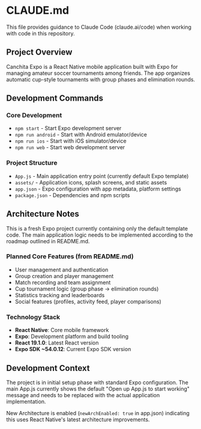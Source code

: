 # CLAUDE.md

This file provides guidance to Claude Code (claude.ai/code) when working with code in this repository.

## Project Overview

Canchita Expo is a React Native mobile application built with Expo for managing amateur soccer tournaments among friends. The app organizes automatic cup-style tournaments with group phases and elimination rounds.

## Development Commands

### Core Development
- `npm start` - Start Expo development server
- `npm run android` - Start with Android emulator/device
- `npm run ios` - Start with iOS simulator/device  
- `npm run web` - Start web development server

### Project Structure
- `App.js` - Main application entry point (currently default Expo template)
- `assets/` - Application icons, splash screens, and static assets
- `app.json` - Expo configuration with app metadata, platform settings
- `package.json` - Dependencies and npm scripts

## Architecture Notes

This is a fresh Expo project currently containing only the default template code. The main application logic needs to be implemented according to the roadmap outlined in README.md.

### Planned Core Features (from README.md)
- User management and authentication
- Group creation and player management  
- Match recording and team assignment
- Cup tournament logic (group phase → elimination rounds)
- Statistics tracking and leaderboards
- Social features (profiles, activity feed, player comparisons)

### Technology Stack
- **React Native**: Core mobile framework
- **Expo**: Development platform and build tooling
- **React 19.1.0**: Latest React version
- **Expo SDK ~54.0.12**: Current Expo SDK version

## Development Context

The project is in initial setup phase with standard Expo configuration. The main App.js currently shows the default "Open up App.js to start working" message and needs to be replaced with the actual application implementation.

New Architecture is enabled (`newArchEnabled: true` in app.json) indicating this uses React Native's latest architecture improvements.